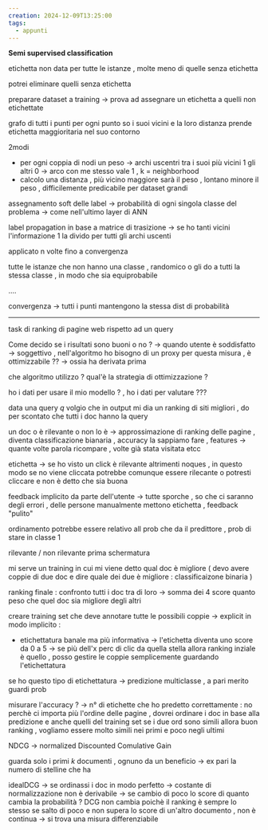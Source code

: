 ```yaml
---
creation: 2024-12-09T13:25:00
tags:
  - appunti
---
```

**Semi supervised classification**

etichetta non data per tutte le istanze , molte meno di quelle senza etichetta 

potrei eliminare quelli senza etichetta 

preparare dataset a training -> prova ad assegnare un etichetta a quelli non etichettate 

grafo di tutti i punti per ogni punto so i suoi vicini e la loro distanza
prende etichetta maggioritaria nel suo contorno 

2modi
+ per ogni coppia di nodi un peso -> archi uscentri tra i suoi più vicini 1 gli altri 0 -> arco con me stesso vale 1 , k = neighborhood 
+ calcolo una distanza , più vicino maggiore sarà il peso , lontano minore il peso , difficilemente predicabile per dataset grandi 

assegnamento soft delle label -> probabilità di ogni singola classe del problema -> come nell'ultimo layer di ANN 

label propagation in base a matrice di trasizione -> se ho tanti vicini l'informazione 1 la divido per tutti gli archi uscenti 

applicato n volte fino a convergenza 

tutte le istanze che non hanno una classe , randomico o gli do a tutti la stessa classe , in modo che sia equiprobabile 

....

convergenza -> tutti i punti mantengono la stessa dist di probabilità

---
task di ranking di pagine web rispetto ad un query

Come decido se i risultati sono buoni o no ? -> quando utente è soddisfatto -> soggettivo , nell'algoritmo ho bisogno di un proxy per questa misura , è ottimizzabile ?? -> ossia ha derivata prima 

che algoritmo utilizzo ?
qual'è la strategia di ottimizzazione ?

ho i dati per usare il mio modello ? , ho i dati per valutare ??? 

data una query *q* volgio che in output mi dia un ranking di siti migliori , do per scontato che tutti i doc hanno la query

un doc o è rilevante o non lo è -> approssimazione di ranking delle pagine , diventa classificazione bianaria , accuracy la sappiamo fare , features -> quante volte parola ricompare , volte già stata visitata etcc 

etichetta -> se ho visto un click è rilevante altrimenti noques , in questo modo se no viene cliccata potrebbe comunque essere rilecante o potresti cliccare e non è detto che sia buona 

feedback implicito da parte dell'utente -> tutte sporche , so che ci saranno degli errori , delle persone manualmente mettono etichetta , feedback "pulito" 

ordinamento potrebbe essere relativo all prob che da il predittore , prob di stare in classe 1 

rilevante / non rilevante prima schermatura  

mi serve un training in cui mi viene detto qual doc è migliore ( devo avere coppie di due doc e dire quale dei due è migliore : classificaizone binaria )

ranking finale : confronto tutti i doc tra di loro -> somma dei 4 score quanto peso che quel doc sia migliore degli altri 

creare training set che deve annotare tutte le possibili coppie -> explicit
in modo implicito :
+ etichettatura banale ma più informativa -> l'etichetta diventa uno score da 0 a 5 -> se più dell'x perc di clic da quella stella allora ranking inziale è quello , posso gestire le coppie semplicemente guardando l'etichettatura 

se ho questo tipo di etichettatura -> predizione multiclasse , a pari merito guardi prob 

misurare l'accuracy ?  -> n° di etichette che ho predetto correttamente : no perchè ci importa più l'ordine delle pagine , dovrei ordinare i doc in base alla predizione e anche quelli del training set se i due ord sono simili allora buon ranking , vogliamo essere molto simili nei primi e poco negli ultimi 

NDCG -> normalized Discounted Comulative Gain

guarda solo i primi $k$ documenti , ognuno da un beneficio -> ex pari la numero di stelline che ha 

idealDCG -> se ordinassi i doc in modo perfetto -> costante di normalizzazione 
non è derivabile -> se cambio di poco lo score di quanto cambia la probabilità ? DCG non cambia poichè il ranking è sempre lo stesso se salto di poco e non supera lo score di un'altro documento , non è continua -> si trova una misura differenziabile 